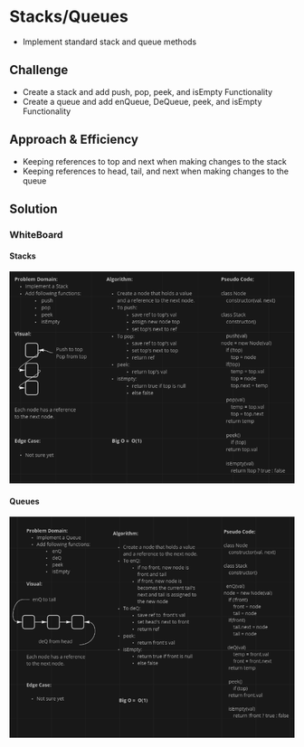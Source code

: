 # Stacks/Queues

- Implement standard stack and queue methods
<!-- Short summary or background information -->

## Challenge

- Create a stack and add push, pop, peek, and isEmpty Functionality
- Create a queue and add enQueue, DeQueue, peek, and isEmpty Functionality
<!-- Description of the challenge -->

## Approach & Efficiency
<!-- What approach did you take? Why? What is the Big O space/time for this approach? -->

- Keeping references to top and next when making changes to the stack
- Keeping references to head, tail, and next when making changes to the queue

## Solution
<!-- Embedded whiteboard image -->

### WhiteBoard

#### Stacks
![Stacks](./Stacks-CC10.PNG)
#### Queues
![Queues](./Queues-CC10.PNG)
